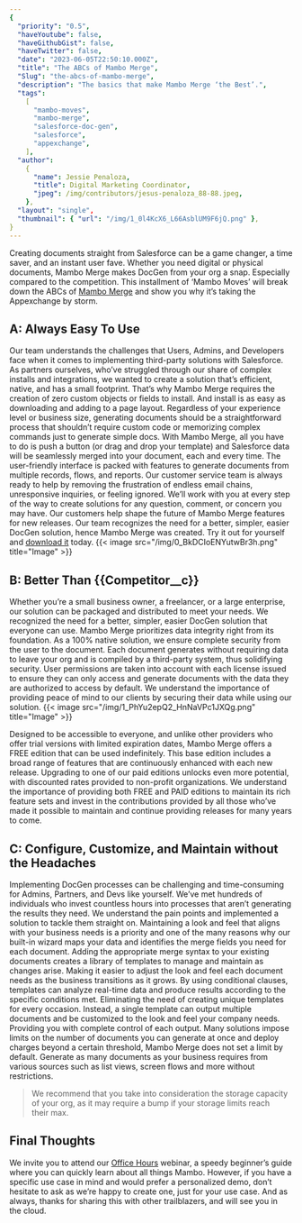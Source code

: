 ```yaml
---
{
  "priority": "0.5",
  "haveYoutube": false,
  "haveGithubGist": false,
  "haveTwitter": false,
  "date": "2023-06-05T22:50:10.000Z",
  "title": "The ABCs of Mambo Merge",
  "Slug": "the-abcs-of-mambo-merge",
  "description": "The basics that make Mambo Merge ‘the Best’.",
  "tags":
    [
      "mambo-moves",
      "mambo-merge",
      "salesforce-doc-gen",
      "salesforce",
      "appexchange",
    ],
  "author":
    {
      "name": Jessie Penaloza,
      "title": Digital Marketing Coordinator,
      "jpeg": /img/contributors/jesus-penaloza_88-88.jpeg,
    },
  "layout": "single",
  "thumbnail": { "url": "/img/1_0l4KcX6_L66AsblUM9F6jQ.png" },
}
---
```


Creating documents straight from Salesforce can be a game changer, a time saver, and an instant user fave. Whether you need digital or physical documents, Mambo Merge makes DocGen from your org a snap. Especially compared to the competition.
This installment of ‘Mambo Moves’ will break down the ABCs of [Mambo Merge](https://www.mambomerge.com/) and show you why it’s taking the Appexchange by storm.

## A: Always Easy To Use

Our team understands the challenges that Users, Admins, and Developers face when it comes to implementing third-party solutions with Salesforce. As partners ourselves, who’ve struggled through our share of complex installs and integrations, we wanted to create a solution that’s efficient, native, and has a small footprint. That’s why Mambo Merge requires the creation of zero custom objects or fields to install. And install is as easy as downloading and adding to a page layout. Regardless of your experience level or business size, generating documents should be a straightforward process that shouldn’t require custom code or memorizing complex commands just to generate simple docs.
With Mambo Merge, all you have to do is push a button (or drag and drop your template) and Salesforce data will be seamlessly merged into your document, each and every time. The user-friendly interface is packed with features to generate documents from multiple records, flows, and reports. Our customer service team is always ready to help by removing the frustration of endless email chains, unresponsive inquiries, or feeling ignored.
We’ll work with you at every step of the way to create solutions for any question, comment, or concern you may have. Our customers help shape the future of Mambo Merge features for new releases. Our team recognizes the need for a better, simpler, easier DocGen solution, hence Mambo Merge was created. Try it out for yourself and [download it](https://appexchange.salesforce.com/appxListingDetail?listingId=a0N3u00000MBinOEAT&tab=e) today.
{{< image src="/img/0_BkDCIoENYutwBr3h.png" title="Image" >}}

## B: Better Than {{Competitor__c}}

Whether you’re a small business owner, a freelancer, or a large enterprise, our solution can be packaged and distributed to meet your needs. We recognized the need for a better, simpler, easier DocGen solution that everyone can use.
Mambo Merge prioritizes data integrity right from its foundation. As a 100% native solution, we ensure complete security from the user to the document. Each document generates without requiring data to leave your org and is compiled by a third-party system, thus solidifying security. User permissions are taken into account with each license issued to ensure they can only access and generate documents with the data they are authorized to access by default. We understand the importance of providing peace of mind to our clients by securing their data while using our solution.
{{< image src="/img/1_PhYu2epQ2_HnNaVPc1JXQg.png" title="Image" >}}

Designed to be accessible to everyone, and unlike other providers who offer trial versions with limited expiration dates, Mambo Merge offers a FREE edition that can be used indefinitely. This base edition includes a broad range of features that are continuously enhanced with each new release. Upgrading to one of our paid editions unlocks even more potential, with discounted rates provided to non-profit organizations. We understand the importance of providing both FREE and PAID editions to maintain its rich feature sets and invest in the contributions provided by all those who’ve made it possible to maintain and continue providing releases for many years to come.

## C: Configure, Customize, and Maintain without the Headaches

Implementing DocGen processes can be challenging and time-consuming for Admins, Partners, and Devs like yourself. We’ve met hundreds of individuals who invest countless hours into processes that aren’t generating the results they need. We understand the pain points and implemented a solution to tackle them straight on.
Maintaining a look and feel that aligns with your business needs is a priority and one of the many reasons why our built-in wizard maps your data and identifies the merge fields you need for each document. Adding the appropriate merge syntax to your existing documents creates a library of templates to manage and maintain as changes arise. Making it easier to adjust the look and feel each document needs as the business transitions as it grows.
By using conditional clauses, templates can analyze real-time data and produce results according to the specific conditions met. Eliminating the need of creating unique templates for every occasion. Instead, a single template can output multiple documents and be customized to the look and feel your company needs. Providing you with complete control of each output.
Many solutions impose limits on the number of documents you can generate at once and deploy charges beyond a certain threshold, Mambo Merge does not set a limit by default. Generate as many documents as your business requires from various sources such as list views, screen flows and more without restrictions.

> We recommend that you take into consideration the storage capacity of your org, as it may require a bump if your storage limits reach their max.

## Final Thoughts

We invite you to attend our [Office Hours](https://cloud.news.mambomerge.app/OfficeHours) webinar, a speedy beginner’s guide where you can quickly learn about all things Mambo. However, if you have a specific use case in mind and would prefer a personalized demo, don’t hesitate to ask as we’re happy to create one, just for your use case.
And as always, thanks for sharing this with other trailblazers, and will see you in the cloud.
